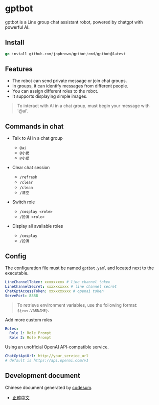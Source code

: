 # gptbot

gptbot is a Line group chat assistant robot, powered by chatgpt with powerful AI.

## Install

```go
go install github.com/jopbrown/gptbot/cmd/gptbot@latest
```

## Features

* The robot can send private message or join chat groups.
* In groups, it can identify messages from different people.
* You can assign different roles to the robot.
* It supports displaying simple images.

> To interact with AI in a chat group, must begin your message with '@ai'.

## Commands in chat

* Talk to AI in a chat group
    * `@ai`
    * `@小愛`
    * `@小爱`

* Clear chat session
    * `/refresh`
    * `/clear`
    * `/clean`
    * `/清空`

* Switch role
    * `/cosplay <role>`
    * `/扮演 <role>`

* Display all available roles
    * `/cosplay`
    * `/扮演`

## Config

The configuration file must be named `gptbot.yaml` and located next to the executable.

```yaml
LineChannelToken: xxxxxxxxx # line channel token
LineChannelSecret: xxxxxxxxxx # line channel secret
ChatGptAccessToken: xxxxxxxxxx # openai token
ServePort: 8888
```

> To retrieve environment variables, use the following format: `${env.VARNAME}`.

Add more custom roles

```yaml
Roles:
  Role 1: Role Prompt
  Role 2: Role Prompt
```

Using an unofficial OpenAI API-compatible  service.

```yaml
ChatGptApiUrl: http://your_service_url
# default is https://api.openai.com/v1
```

## Development document

Chinese document generated by [codesum](https://github.com/jopbrown/codesum).
- [正體中文](./doc/code_overview_zh-TW.md)
